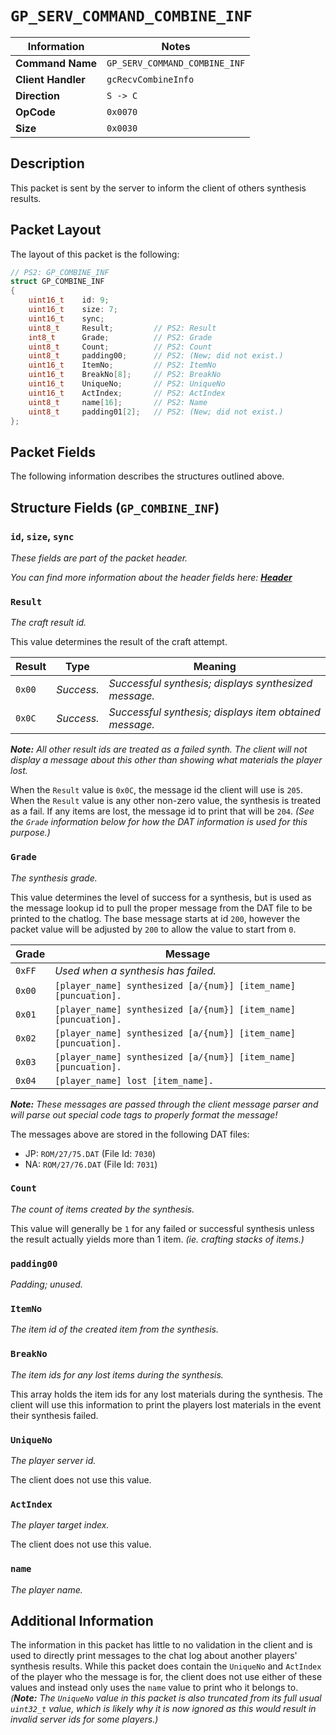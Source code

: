 # `GP_SERV_COMMAND_COMBINE_INF`

| Information               | Notes |
|---                        |---    |
| **Command Name**          | `GP_SERV_COMMAND_COMBINE_INF` |
| **Client Handler**        | `gcRecvCombineInfo` |
| **Direction**             | `S -> C` |
| **OpCode**                | `0x0070` |
| **Size**                  | `0x0030` |

## Description

This packet is sent by the server to inform the client of others synthesis results.

## Packet Layout

The layout of this packet is the following:

```cpp
// PS2: GP_COMBINE_INF
struct GP_COMBINE_INF
{
    uint16_t    id: 9;
    uint16_t    size: 7;
    uint16_t    sync;
    uint8_t     Result;         // PS2: Result
    int8_t      Grade;          // PS2: Grade
    uint8_t     Count;          // PS2: Count
    uint8_t     padding00;      // PS2: (New; did not exist.)
    uint16_t    ItemNo;         // PS2: ItemNo
    uint16_t    BreakNo[8];     // PS2: BreakNo
    uint16_t    UniqueNo;       // PS2: UniqueNo
    uint16_t    ActIndex;       // PS2: ActIndex
    uint8_t     name[16];       // PS2: Name
    uint8_t     padding01[2];   // PS2: (New; did not exist.)
};
```

## Packet Fields

The following information describes the structures outlined above.

## Structure Fields (`GP_COMBINE_INF`)

### `id`, `size`, `sync`

_These fields are part of the packet header._

_You can find more information about the header fields here: [**Header**](/world/HEADER.md)_

### `Result`

_The craft result id._

This value determines the result of the craft attempt.

| Result | Type | Meaning |
| --- | --- | --- |
| `0x00` | _Success._ | _Successful synthesis; displays synthesized message._ |
| `0x0C` | _Success._ | _Successful synthesis; displays item obtained message._ |

_**Note:** All other result ids are treated as a failed synth. The client will not display a message about this other than showing what materials the player lost._

When the `Result` value is `0x0C`, the message id the client will use is `205`. When the `Result` value is any other non-zero value, the synthesis is treated as a fail. If any items are lost, the message id to print that will be `204`.  _(See the `Grade` information below for how the DAT information is used for this purpose.)_

### `Grade`

_The synthesis grade._

This value determines the level of success for a synthesis, but is used as the message lookup id to pull the proper message from the DAT file to be printed to the chatlog. The base message starts at id `200`, however the packet value will be adjusted by `200` to allow the value to start from `0`.

| Grade | Message |
| --- | --- |
| `0xFF` | _Used when a synthesis has failed._ |
| `0x00` | `[player_name] synthesized [a/{num}] [item_name][puncuation].` |
| `0x01` | `[player_name] synthesized [a/{num}] [item_name][puncuation].` |
| `0x02` | `[player_name] synthesized [a/{num}] [item_name][puncuation].` |
| `0x03` | `[player_name] synthesized [a/{num}] [item_name][puncuation].` |
| `0x04` | `[player_name] lost [item_name].` |

_**Note:** These messages are passed through the client message parser and will parse out special code tags to properly format the message!_

The messages above are stored in the following DAT files:

  - JP: `ROM/27/75.DAT` (File Id: `7030`)
  - NA: `ROM/27/76.DAT` (File Id: `7031`)

### `Count`

_The count of items created by the synthesis._

This value will generally be `1` for any failed or successful synthesis unless the result actually yields more than 1 item. _(ie. crafting stacks of items.)_

### `padding00`

_Padding; unused._

### `ItemNo`

_The item id of the created item from the synthesis._

### `BreakNo`

_The item ids for any lost items during the synthesis._

This array holds the item ids for any lost materials during the synthesis. The client will use this information to print the players lost materials in the event their synthesis failed.

### `UniqueNo`

_The player server id._

The client does not use this value.

### `ActIndex`

_The player target index._

The client does not use this value.

### `name`

_The player name._

## Additional Information

The information in this packet has little to no validation in the client and is used to directly print messages to the chat log about another players' synthesis results. While this packet does contain the `UniqueNo` and `ActIndex` of the player who the message is for, the client does not use either of these values and instead only uses the `name` value to print who it belongs to. _(**Note:** The `UniqueNo` value in this packet is also truncated from its full usual `uint32_t` value, which is likely why it is now ignored as this would result in invalid server ids for some players.)_
